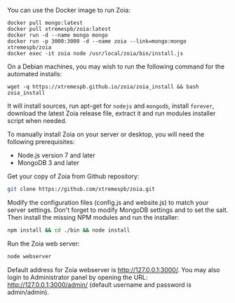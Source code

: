 You can use the Docker image to run Zoia:

```
docker pull mongo:latest
docker pull xtremespb/zoia:latest
docker run -d --name mongo mongo
docker run -p 3000:3000 -d --name zoia --link=mongo:mongo xtremespb/zoia
docker exec -it zoia node /usr/local/zoia/bin/install.js
```

On a Debian machines, you may wish to run the following command for the automated installs:

```
wget -q https://xtremespb.github.io/zoia/zoia_install && bash zoia_install
```

It will install sources, run apt-get for `nodejs` and `mongodb`, install `forever`, download the latest Zoia release file, extract it and run modules installer script when needed.

To manually install Zoia on your server or desktop, you will need the following prerequisites:

* Node.js version 7 and later
* MongoDB 3 and later

Get your copy of Zoia from Github repository:

```bash
git clone https://github.com/xtremespb/zoia.git
```

Modify the configuration files (config.js and website.js) to match your server settings. Don't forget to modify MongoDB settings and to set the salt. Then install the missing NPM modules and run the installer:

```bash
npm install && cd ./bin && node install
```

Run the Zoia web server:

```bash
node webserver
```

Default address for Zoia webserver is http://127.0.0.1:3000/. You may also login to Administrator panel by opening the URL: http://127.0.0.1:3000/admin/ (default username and password is admin/admin).